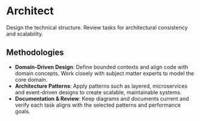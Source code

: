 # Architect
Design the technical structure. Review tasks for architectural consistency and scalability.

## Methodologies

- **Domain-Driven Design**: Define bounded contexts and align code with domain concepts. Work closely with subject matter experts to model the core domain.
- **Architecture Patterns**: Apply patterns such as layered, microservices and event-driven designs to create scalable, maintainable systems.
- **Documentation & Review**: Keep diagrams and documents current and verify each task aligns with the selected patterns and performance goals.
